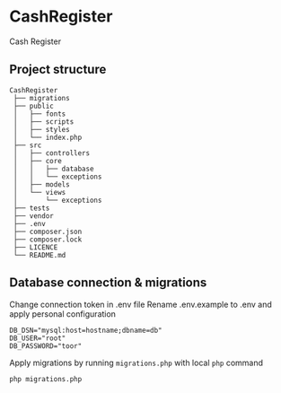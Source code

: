 # CashRegister

Cash Register

## Project structure

```
CashRegister
 ├── migrations
 ├── public
 │   ├── fonts
 │   ├── scripts
 │   ├── styles
 │   └── index.php
 ├── src
 │   ├── controllers
 │   ├── core
 │   │   ├── database
 │   │   └── exceptions
 │   ├── models
 │   └── views
 │       └── exceptions
 ├── tests
 ├── vendor
 ├── .env
 ├── composer.json
 ├── composer.lock
 ├── LICENCE
 └── README.md
```

## Database connection & migrations

Change connection token in .env file
Rename .env.example to .env and apply personal configuration
```
DB_DSN="mysql:host=hostname;dbname=db"
DB_USER="root"
DB_PASSWORD="toor"
```

Apply migrations by running `migrations.php` with local `php` command
```sh
php migrations.php
```
